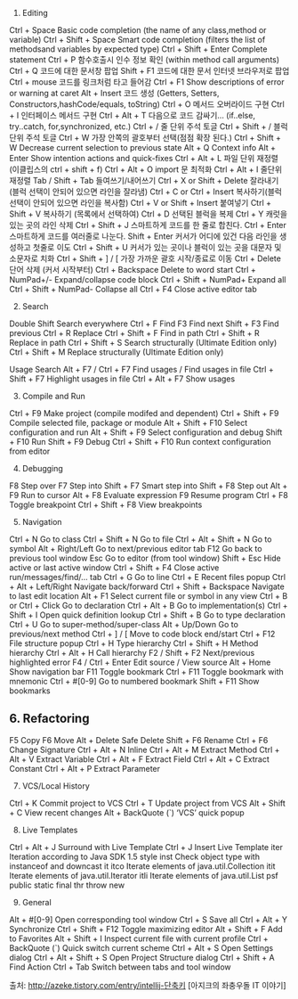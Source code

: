 1. Editing

Ctrl + Space Basic code completion (the name of any class,method or variable)
Ctrl + Shift + Space Smart code completion (filters the list of methodsand variables by expected type)
Ctrl + Shift + Enter Complete statement
Ctrl + P 함수호출시 인수 정보 확인 (within method call arguments)
Ctrl + Q 코드에 대한 문서창 팝업
Shift + F1 코드에 대한 문서 인터넷 브라우저로 팝업
Ctrl + mouse 코드를 링크처럼 타고 들어감
Ctrl + F1 Show descriptions of error or warning at caret
Alt + Insert 코드 생성 (Getters, Setters, Constructors,hashCode/equals, toString)
Ctrl + O 메서드 오버라이드 구현
Ctrl + I 인터페이스 메서드 구현
Ctrl + Alt + T 다음으로 코드 감싸기… (if..else, try..catch, for,synchronized, etc.)
Ctrl + / 줄 단위 주석 토글
Ctrl + Shift + / 블럭 단위 주석 토글
Ctrl + W 가장 안쪽의 괄호부터 선택(점점 확장 된다.)
Ctrl + Shift + W Decrease current selection to previous state
Alt + Q Context info
Alt + Enter Show intention actions and quick-fixes
Ctrl + Alt + L 파일 단위 재정렬 (이클립스의 ctrl + shift + f)
Ctrl + Alt + O import 문 최적화
Ctrl + Alt + I 줄단위 재정렬
Tab / Shift + Tab 들여쓰기/내어쓰기
Ctrl + X or Shift + Delete 잘라내기 (블럭 선택이 안되어 있으면 라인을 잘라냄)
Ctrl + C or Ctrl + Insert 복사하기(블럭 선택이 안되어 있으면 라인을 복사함)
Ctrl + V or Shift + Insert 붙여넣기
Ctrl + Shift + V 복사하기 (목록에서 선택하여)
Ctrl + D 선택된 블럭을 복제
Ctrl + Y 캐럿을 있는 곳의 라인 삭제
Ctrl + Shift + J 스마트하게 코드를 한 줄로 합친다.
Ctrl + Enter 스마트하게 코드를 여러줄로 나눈다.
Shift + Enter 커서가 어디에 있건 다음 라인을 생성하고 첫줄로 이도
Ctrl + Shift + U 커서가 있는 곳이나 블럭이 있는 곳을 대문자 및 소문자로 치화
Ctrl + Shift + ] / [ 가장 가까운 괄호 시작/종료로 이동
Ctrl + Delete 단어 삭제 (커서 시작부터)
Ctrl + Backspace Delete to word start
Ctrl + NumPad+/- Expand/collapse code block
Ctrl + Shift + NumPad+ Expand all
Ctrl + Shift + NumPad- Collapse all
Ctrl + F4 Close active editor tab

2. Search

Double Shift Search everywhere
Ctrl + F Find
F3 Find next
Shift + F3 Find previous
Ctrl + R Replace
Ctrl + Shift + F Find in path
Ctrl + Shift + R Replace in path
Ctrl + Shift + S Search structurally (Ultimate Edition only)
Ctrl + Shift + M Replace structurally (Ultimate Edition only)

Usage Search
Alt + F7 / Ctrl + F7 Find usages / Find usages in file
Ctrl + Shift + F7 Highlight usages in file
Ctrl + Alt + F7 Show usages

3. Compile and Run

Ctrl + F9 Make project (compile modifed and dependent)
Ctrl + Shift + F9 Compile selected file, package or module
Alt + Shift + F10 Select configuration and run
Alt + Shift + F9 Select configuration and debug
Shift + F10 Run
Shift + F9 Debug
Ctrl + Shift + F10 Run context configuration from editor

4. Debugging

F8 Step over
F7 Step into
Shift + F7 Smart step into
Shift + F8 Step out
Alt + F9 Run to cursor
Alt + F8 Evaluate expression
F9 Resume program
Ctrl + F8 Toggle breakpoint
Ctrl + Shift + F8 View breakpoints

5. Navigation

Ctrl + N Go to class
Ctrl + Shift + N Go to file
Ctrl + Alt + Shift + N Go to symbol
Alt + Right/Left Go to next/previous editor tab
F12 Go back to previous tool window
Esc Go to editor (from tool window)
Shift + Esc Hide active or last active window
Ctrl + Shift + F4 Close active run/messages/find/... tab
Ctrl + G Go to line
Ctrl + E Recent files popup
Ctrl + Alt + Left/Right Navigate back/forward
Ctrl + Shift + Backspace Navigate to last edit location
Alt + F1 Select current file or symbol in any view
Ctrl + B or Ctrl + Click Go to declaration
Ctrl + Alt + B Go to implementation(s)
Ctrl + Shift + I Open quick definition lookup
Ctrl + Shift + B Go to type declaration
Ctrl + U Go to super-method/super-class
Alt + Up/Down Go to previous/next method
Ctrl + ] / [ Move to code block end/start
Ctrl + F12 File structure popup
Ctrl + H Type hierarchy
Ctrl + Shift + H Method hierarchy
Ctrl + Alt + H Call hierarchy
F2 / Shift + F2 Next/previous highlighted error
F4 / Ctrl + Enter Edit source / View source
Alt + Home Show navigation bar
F11 Toggle bookmark
Ctrl + F11 Toggle bookmark with mnemonic
Ctrl + #[0-9] Go to numbered bookmark
Shift + F11 Show bookmarks

## 6. Refactoring
F5 Copy
F6 Move
Alt + Delete Safe Delete
Shift + F6 Rename
Ctrl + F6 Change Signature
Ctrl + Alt + N Inline
Ctrl + Alt + M Extract Method
Ctrl + Alt + V Extract Variable
Ctrl + Alt + F Extract Field
Ctrl + Alt + C Extract Constant
Ctrl + Alt + P Extract Parameter

7. VCS/Local History

Ctrl + K Commit project to VCS
Ctrl + T Update project from VCS
Alt + Shift + C View recent changes
Alt + BackQuote (`) ‘VCS’ quick popup

8. Live Templates

Ctrl + Alt + J Surround with Live Template
Ctrl + J Insert Live Template
iter Iteration according to Java SDK 1.5 style
inst Check object type with instanceof and downcast it
itco Iterate elements of java.util.Collection
itit Iterate elements of java.util.Iterator
itli Iterate elements of java.util.List
psf public static final
thr throw new

9. General

Alt + #[0-9] Open corresponding tool window
Ctrl + S Save all
Ctrl + Alt + Y Synchronize
Ctrl + Shift + F12 Toggle maximizing editor
Alt + Shift + F Add to Favorites
Alt + Shift + I Inspect current file with curre​nt profile
Ctrl + BackQuote (`) Quick switch current scheme
Ctrl + Alt + S Open Settings dialog
Ctrl + Alt + Shift + S Open Project Structure dialog
Ctrl + Shift + A Find Action
Ctrl + Tab Switch between tabs and tool window

출처: http://azeke.tistory.com/entry/intellij-단축키 [아지크의 좌충우돌 IT 이야기]
